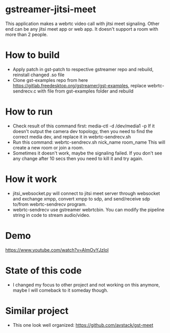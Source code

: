 # gstreamer-jitsi-meet
This application makes a webrtc video call with jitsi meet signaling. Other end can be any jitsi meet app or web app. It doesn't support a room with more than 2 people.

# How to build
- Apply patch in gst-patch to respective gstreamer repo and rebuild, reinstall changed .so file
- Clone gst-examples repo from here https://gitlab.freedesktop.org/gstreamer/gst-examples, replace webrtc-sendrecv.c with file from gst-examples folder and rebuild
# How to run
- Check result of this command first: media-ctl -d /dev/media1 -p
  If it doesn't output the camera dev topology, then you need to find the correct media dev, and replace it in webrtc-sendrecv.sh
- Run this command: webrtc-sendrecv.sh nick_name room_name
  This will create a new room or join a room. 
- Sometimes it doesn't work, maybe the signaling failed. If you don't see any change after 10 secs then you need to kill it and try again.

# How it work
- jitsi_websocket.py will connect to jitsi meet server through websocket and exchange xmpp, convert xmpp to sdp, and send/receive sdp to/from webrtc-sendrecv program.
- webrtc-sendrecv use gstreamer webrtcbin. You can modify the pipeline string in code to stream audio/video.

# Demo
https://www.youtube.com/watch?v=AlmOvYJzIoI

# State of this code
- I changed my focus to other project and not working on this anymore, maybe I will comeback to it someday though.

# Similar project
- This one look well organized: https://github.com/avstack/gst-meet
